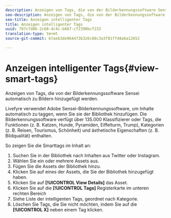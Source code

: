```yaml
---
description: Anzeigen von Tags, die von der Bilderkennungssoftware Sensei automatisch zu Bildern hinzugefügt werden.
seo-description: Anzeigen von Tags, die von der Bilderkennungssoftware Sensei automatisch zu Bildern hinzugefügt werden.
seo-title: Anzeigen intelligenter Tags
title: Anzeigen intelligenter Tags
uuid: 787c7d86-2c68-4c4c-b687-cf2390bcf233
translation-type: tm+mt
source-git-commit: 67aeb3de964473b326c88c3a3f81ff48a6a12652

---
```



# Anzeigen intelligenter Tags{#view-smart-tags}

Anzeigen von Tags, die von der Bilderkennungssoftware Sensei automatisch zu Bildern hinzugefügt werden.

Livefyre verwendet Adobe Sensei-Bilderkennungssoftware, um Inhalte automatisch zu taggen, wenn Sie sie der Bibliothek hinzufügen. Die Bilderkennungssoftware verfügt über 135.000 Klassifizierer oder Tags, die Funktionen (z. B. Katzen, Hunde, Pyramiden, Eiffelturm, Trump), Kategorien (z. B. Reisen, Tourismus, Schönheit) und ästhetische Eigenschaften (z. B. Bildqualität) enthalten.

So zeigen Sie die Smarttags im Inhalt an:

1. Suchen Sie in der Bibliothek nach Inhalten aus Twitter oder Instagram.
1. Wählen Sie ein oder mehrere Assets aus.
1. Fügen Sie die Assets der Bibliothek hinzu.
1. Klicken Sie auf eines der Assets, die Sie der Bibliothek hinzugefügt haben.
1. Klicken Sie auf **[!UICONTROL View Details]** das Asset.
1. Klicken Sie auf die **[!UICONTROL Tags]** Registerkarte im unteren rechten Bereich
1. Siehe Liste der intelligenten Tags, geordnet nach Kategorie.
1. Löschen Sie Tags, die Sie nicht möchten, indem Sie auf die **[!UICONTROL X]** neben einem Tag klicken.

